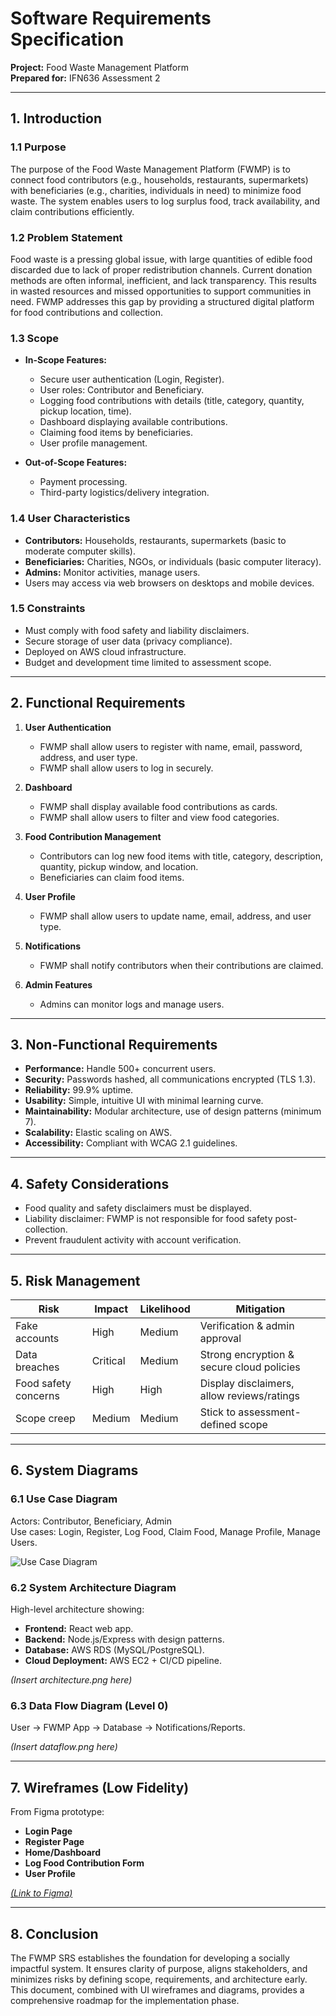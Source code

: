 # Software Requirements Specification
**Project:** Food Waste Management Platform  
**Prepared for:** IFN636 Assessment 2  

---

## 1. Introduction  

### 1.1 Purpose  
The purpose of the Food Waste Management Platform (FWMP) is to connect food contributors (e.g., households, restaurants, supermarkets) with beneficiaries (e.g., charities, individuals in need) to minimize food waste. The system enables users to log surplus food, track availability, and claim contributions efficiently.  

### 1.2 Problem Statement  
Food waste is a pressing global issue, with large quantities of edible food discarded due to lack of proper redistribution channels. Current donation methods are often informal, inefficient, and lack transparency. This results in wasted resources and missed opportunities to support communities in need. FWMP addresses this gap by providing a structured digital platform for food contributions and collection.  

### 1.3 Scope  
- **In-Scope Features:**  
  - Secure user authentication (Login, Register).  
  - User roles: Contributor and Beneficiary.  
  - Logging food contributions with details (title, category, quantity, pickup location, time).  
  - Dashboard displaying available contributions.  
  - Claiming food items by beneficiaries.  
  - User profile management.  

- **Out-of-Scope Features:**  
  - Payment processing.  
  - Third-party logistics/delivery integration.  

### 1.4 User Characteristics  
- **Contributors:** Households, restaurants, supermarkets (basic to moderate computer skills).  
- **Beneficiaries:** Charities, NGOs, or individuals (basic computer literacy).  
- **Admins:** Monitor activities, manage users.  
- Users may access via web browsers on desktops and mobile devices.  

### 1.5 Constraints  
- Must comply with food safety and liability disclaimers.  
- Secure storage of user data (privacy compliance).  
- Deployed on AWS cloud infrastructure.  
- Budget and development time limited to assessment scope.  

---

## 2. Functional Requirements  

1. **User Authentication**  
   - FWMP shall allow users to register with name, email, password, address, and user type.  
   - FWMP shall allow users to log in securely.  

2. **Dashboard**  
   - FWMP shall display available food contributions as cards.  
   - FWMP shall allow users to filter and view food categories.  

3. **Food Contribution Management**  
   - Contributors can log new food items with title, category, description, quantity, pickup window, and location.  
   - Beneficiaries can claim food items.  

4. **User Profile**  
   - FWMP shall allow users to update name, email, address, and user type.  

5. **Notifications**  
   - FWMP shall notify contributors when their contributions are claimed.  

6. **Admin Features**  
   - Admins can monitor logs and manage users.  

---

## 3. Non-Functional Requirements  

- **Performance:** Handle 500+ concurrent users.  
- **Security:** Passwords hashed, all communications encrypted (TLS 1.3).  
- **Reliability:** 99.9% uptime.  
- **Usability:** Simple, intuitive UI with minimal learning curve.  
- **Maintainability:** Modular architecture, use of design patterns (minimum 7).  
- **Scalability:** Elastic scaling on AWS.  
- **Accessibility:** Compliant with WCAG 2.1 guidelines.  

---

## 4. Safety Considerations  

- Food quality and safety disclaimers must be displayed.  
- Liability disclaimer: FWMP is not responsible for food safety post-collection.  
- Prevent fraudulent activity with account verification.  

---

## 5. Risk Management  

| Risk | Impact | Likelihood | Mitigation |
|------|--------|------------|------------|
| Fake accounts | High | Medium | Verification & admin approval |
| Data breaches | Critical | Medium | Strong encryption & secure cloud policies |
| Food safety concerns | High | High | Display disclaimers, allow reviews/ratings |
| Scope creep | Medium | Medium | Stick to assessment-defined scope |

---

## 6. System Diagrams  

### 6.1 Use Case Diagram  
Actors: Contributor, Beneficiary, Admin  
Use cases: Login, Register, Log Food, Claim Food, Manage Profile, Manage Users.  

![Use Case Diagram](use_case_diagram.png)  

### 6.2 System Architecture Diagram  
High-level architecture showing:  
- **Frontend:** React web app.  
- **Backend:** Node.js/Express with design patterns.  
- **Database:** AWS RDS (MySQL/PostgreSQL).  
- **Cloud Deployment:** AWS EC2 + CI/CD pipeline.  

*(Insert architecture.png here)*  

### 6.3 Data Flow Diagram (Level 0)  
User → FWMP App → Database → Notifications/Reports.  

*(Insert dataflow.png here)*  

---

## 7. Wireframes (Low Fidelity)  

From Figma prototype:  
- **Login Page**  
- **Register Page**  
- **Home/Dashboard**  
- **Log Food Contribution Form**  
- **User Profile**  

[*(Link to Figma)*  ](https://www.figma.com/design/4igSbs1J3N2pNaDe6gTHLD/IFN636A2?node-id=0-1&t=IPoijwJdJ0kqSnAP-1)

---

## 8. Conclusion  

The FWMP SRS establishes the foundation for developing a socially impactful system. It ensures clarity of purpose, aligns stakeholders, and minimizes risks by defining scope, requirements, and architecture early. This document, combined with UI wireframes and diagrams, provides a comprehensive roadmap for the implementation phase.  
